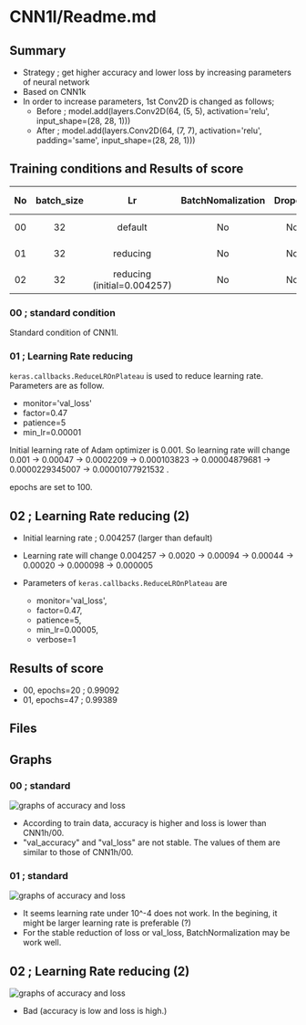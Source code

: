 # CNN1l/Readme.md

## Summary
- Strategy ; get higher accuracy and lower loss by increasing parameters of neural network
- Based on CNN1k
- In order to increase parameters, 1st Conv2D is changed as follows;
  - Before ; model.add(layers.Conv2D(64, (5, 5), activation='relu', input_shape=(28, 28, 1)))
  - After ; model.add(layers.Conv2D(64, (7, 7), activation='relu', padding='same', input_shape=(28, 28, 1)))

## Training conditions and Results of score

| No | batch_size | Lr | BatchNomalization | Dropout | Min of val_loss | Max of val_accuracy | Score |
| :-: | :-:        |:-: | :-:               | :-: | :-: | :-: |:-:|
| 00  | 32 | default  | No | No | 0.03399 (epochs=20) | 0.99298 (epochs=34) | 0.99092 (epochs=20)|
| 01  | 32 | reducing  | No | No | 0.02485 (epochs=47) | 0.99417 (epochs=47) | 0.99389 (epochs=47)|
| 02  | 32 | reducing (initial=0.004257)| No | No | 0.04623 (epochs=68) | 0.98798 (epochs=68) | |

### 00 ; standard condition
Standard condition of CNN1l.

### 01 ; Learning Rate reducing
```keras.callbacks.ReduceLROnPlateau``` is used to reduce learning rate. Parameters are as follow.

- monitor='val_loss'
- factor=0.47
- patience=5
- min_lr=0.00001

Initial learning rate of Adam optimizer is 0.001. So learning rate will change 0.001 -> 0.00047 -> 0.0002209 -> 0.000103823 -> 0.00004879681 -> 0.0000229345007 -> 0.00001077921532 .

epochs are set to 100.

## 02 ; Learning Rate reducing (2)
- Initial learning rate ; 0.004257 (larger than default)
- Learning rate will change 0.004257 -> 0.0020 -> 0.00094 -> 0.00044 -> 0.00020 -> 0.000098 -> 0.000005

- Parameters of ```keras.callbacks.ReduceLROnPlateau``` are
  - monitor='val_loss',
  - factor=0.47,
  - patience=5,
  - min_lr=0.00005,
  - verbose=1


## Results of score
- 00, epochs=20 ; 0.99092
- 01, epochs=47 ; 0.99389

## Files


## Graphs
### 00 ; standard
![graphs of accuracy and loss](./00/CNN1l_00.svg)
- According to train data, accuracy is higher and loss is lower than CNN1h/00.
- "val_accuracy" and "val_loss" are not stable. The values of them are similar to those of CNN1h/00.

### 01 ; standard
![graphs of accuracy and loss](./01/CNN1l_01.svg)
- It seems learning rate under 10^-4 does not work. In the begining, it might be larger learning rate is preferable (?)
- For the stable reduction of loss or val_loss, BatchNormalization may be work well.

## 02 ; Learning Rate reducing (2)
![graphs of accuracy and loss](./02/CNN1l_02.svg)
- Bad (accuracy is low and loss is high.)
